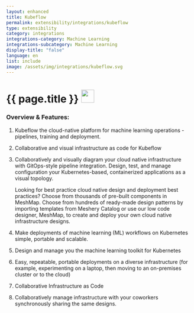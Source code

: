 ```yaml
---
layout: enhanced
title: Kubeflow
permalink: extensibility/integrations/kubeflow
type: extensibility
category: integrations
integrations-category: Machine Learning
integrations-subcategory: Machine Learning
display-title: "false"
language: en
list: include
image: /assets/img/integrations/kubeflow.svg
---
```


<h1>{{ page.title }} <img src="{{ page.image }}" style="width: 35px; height: 35px;" /></h1>


<!-- This needs replaced with the Category property, not the sub-category.
 #### About: Kubeflow the cloud-native platform for machine learning operations - pipelines, training and deployment. -->

### Overview & Features:

1. Kubeflow the cloud-native platform for machine learning operations - pipelines, training and deployment.

2. Collaborative and visual infrastructure as code for Kubeflow

4. 
    Collaboratively and visually diagram your cloud native infrastructure with GitOps-style pipeline integration. Design, test, and manage configuration your Kubernetes-based, containerized applications as a visual topology.



    Looking for best practice cloud native design and deployment best practices? Choose from thousands of pre-built components in MeshMap. Choose from hundreds of ready-made design patterns by importing templates from Meshery Catalog or use our low code designer, MeshMap, to create and deploy your own cloud native infrastructure designs.



5. Make deployments of machine learning (ML) workflows on Kubernetes simple, portable and scalable. 

6. Design and manage you the machine learning toolkit for Kubernetes

7. Easy, repeatable, portable deployments on a diverse infrastructure (for example, experimenting on a laptop, then moving to an on-premises cluster or to the cloud)

8. Collaborative Infrastructure as Code

9. Collaboratively manage infrastructure with your coworkers synchronously sharing the same designs.

